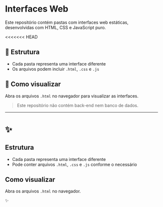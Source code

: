 # Interfaces Web

Este repositório contém pastas com interfaces web estáticas, desenvolvidas com HTML, CSS e JavaScript puro.

<<<<<<< HEAD
## 📁 Estrutura
- Cada pasta representa uma interface diferente
- Os arquivos podem incluir `.html`, `.css` e `.js`

## 🚀 Como visualizar
Abra os arquivos `.html` no navegador para visualizar as interfaces.

> Este repositório não contém back-end nem banco de dados.

---

 ✨
=======
## Estrutura
- Cada pasta representa uma interface diferente
- Pode conter arquivos `.html`, `.css` e `.js` conforme o necessário

## Como visualizar
Abra os arquivos `.html` no navegador.

✨
